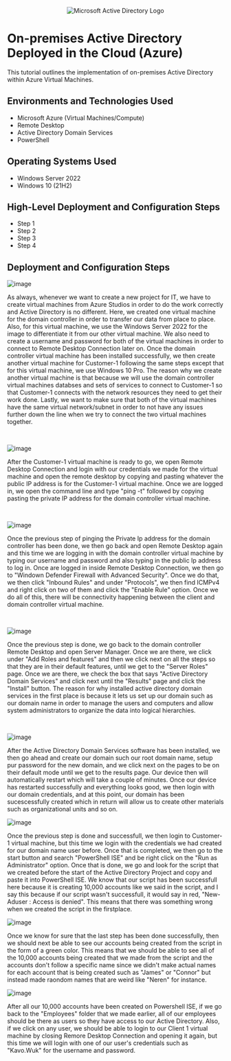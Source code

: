 <p align="center">
<img src="https://i.imgur.com/pU5A58S.png" alt="Microsoft Active Directory Logo"/>
</p>

<h1>On-premises Active Directory Deployed in the Cloud (Azure)</h1>
This tutorial outlines the implementation of on-premises Active Directory within Azure Virtual Machines.<br />


<h2>Environments and Technologies Used</h2>

- Microsoft Azure (Virtual Machines/Compute)
- Remote Desktop
- Active Directory Domain Services
- PowerShell

<h2>Operating Systems Used </h2>

- Windows Server 2022
- Windows 10 (21H2)

<h2>High-Level Deployment and Configuration Steps</h2>

- Step 1
- Step 2
- Step 3
- Step 4

<h2>Deployment and Configuration Steps</h2>

<p>
</p>
<p>

  ![image](https://github.com/amoh2487/configure-ad/assets/148664179/c074ff12-acc3-4f4c-a40e-0770b0325335)
  

As always, whenever we want to create a new project for IT, we have to create virtual machines from Azure Studios in order to do the work correctly and Active Directory is no different. Here, we created one virtual machine for the domain controller in order to transfer our data from place to place. Also, for this virtual machine, we use the Windows Server 2022 for the image to differentiate it from our other virtual machine. We also need to create a username and password for both of the virtual machines in order to connect to Remote Desktop Connection later on. Once the domain controller virtual machine has been installed successfully, we then create another virtual machine for Customer-1 following the same steps except that for this virtual machine, we use Windows 10 Pro. The reason why we create another virtual machine is that because we will use the domain controller virtual machines databses and sets of services to connect to Customer-1 so that Customer-1 connects with the network resources they need to get their work done. Lastly, we want to make sure that both of the virtual machines have the same virtual network/subnet in order to not have any issues further down the line when we try to connect the two virtual machines together.
</p>
<br />

<p>
</p>
<p>
  
![image](https://github.com/amoh2487/configure-ad/assets/148664179/5629cb31-0fbc-4340-91e3-d0a15637a873)

  
After the Customer-1 virtual machine is ready to go, we open Remote Desktop Connection and login with our credentials we made for the virtual machine and open the remote desktop by copying and pasting whatever the public IP address is for the Customer-1 virtual machine. Once we are logged in, we open the command line and type "ping -t" followed by copying pasting the private IP address for the domain controller virtual machine.
</p>
<br />

<p>
</p>
<p>
  
![image](https://github.com/amoh2487/configure-ad/assets/148664179/a28f4f0f-324e-458c-8c81-f94c94d9da7a)

  
Once the previous step of pinging the Private Ip address for the domain controller has been done, we then go back and open Remote Desktop again and this time we are logging in with the domain controller virtual machine by typing our username and password and also typing in the public Ip address to log in. Once are logged in inside Remote Desktop Connection, we then go to "Windown Defender Firewall with Advanced Security". Once we do that, we then click "Inbound Rules" and under "Protocols", we then find ICMPv4 and right click on two of them and click the "Enable Rule" option. Once we do all of this, there will be connectivity happening between the client and domain controller virtual machine.
</p>
<br />

<p>
</p>
<p>

![image](https://github.com/amoh2487/configure-ad/assets/148664179/81e8d2c5-aa46-4300-9ca3-e239c4d0f6e5)


Once the previous step is done, we go back to the domain controller Remote Desktop and open Server Manager. Once we are there, we click under "Add Roles and features" and then we click next on all the steps so that they are in their default features, until we get to the "Server Roles" page. Once we are there, we check the box that says "Active Directory Domain Services" and click next until the "Results" page and click the "Install" button. The reason for why installed active directory domain services in the first place is because it lets us set up our domain such as our domain name in order to manage the users and computers and allow system administrators to organize the data into logical hierarchies.
</p>
<br />

<p>
</p>
<p>

![image](https://github.com/amoh2487/configure-ad/assets/148664179/40e61928-8835-4504-aa30-11d97b1022f9)



After the Active Directory Domain Services software has been installed, we then go ahead and create our domain such our root domain name, setup pur password for the new domain, and we click next on the pages to be on their default mode until we get to the results page. Our device then will automatically restart which will take a couple of minutes. Once our device has restarted successfully and everything looks good, we then login with our domain credentials, and at this point, our domain has been sucescessfully created which in return will allow us to create other materials such as organizational units and so on.
</p>
</p>

<p>
</p>
<p>

![image](https://github.com/amoh2487/configure-ad/assets/148664179/79549ff9-fa22-4c33-9ea5-b14f92f307b2)


Once the previous step is done and successfull, we then login to Customer-1 virtual machine, but this time we login with the credentials we had created for our domain name user before. Once that is completed, we then go to the start button and search "PowerShell ISE" and be right click on the "Run as Administrator" option. Once that is done, we go and look for the script that we created before the start of the Active Directory Project and copy and paste it into PowerShell ISE. We know that our script has been successfull here because it is creating 10,000 accounts like we said in the script, and I say this because if our script wasn't successfull, it would say in red, "New-Aduser : Access is denied". This means that there was something wrong when we created the script in the firstplace.
</p>
</p>

<p>
</p>
<p>

![image](https://github.com/amoh2487/configure-ad/assets/148664179/46d0ee21-5ad2-4129-9804-afd9ffdda89b)


Once we know for sure that the last step has been done successfully, then we should next be able to see our accounts being created from the script in the form of a green color. This means that we should be able to see all of the 10,000 accounts being created that we made from the script and the accounts don't follow a specific name since we didn't make actual names for each account that is being created such as "James" or "Connor" but instead made raondom names that are weird like "Neren" for instance.
</p>
</p>

<p>
</p>
<p>

![image](https://github.com/amoh2487/configure-ad/assets/148664179/834b6a57-6a3f-4658-91f5-62ef1f680a44)


After all our 10,000 accounts have been created on Powershell ISE, if we go back to the "Employees" folder that we made earlier, all of our employees should be there as users so they have access to our Active Directory. Also, if we click on any user, we should be able to login to our Client 1 virtual machine by closing Remore Desktop Connection and opening it again, but this time we will login with one of our user's credentials such as "Kavo.Wuk" for the username and password.
